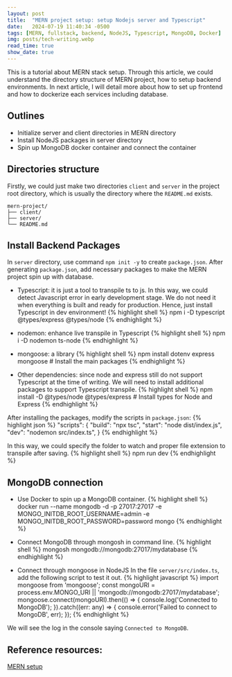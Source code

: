 ```yaml
---
layout: post
title:  "MERN project setup: setup Nodejs server and Typescript"
date:   2024-07-19 11:40:34 -0500
tags: [MERN, fullstack, backend, NodeJS, Typescript, MongoDB, Docker]
img: posts/tech-writing.webp
read_time: true
show_date: true
---
```

This is a tutorial about MERN stack setup. Through this article, we could understand the directory structure of MERN project, how to setup backend environments. In next article, I will detail more about how to set up frontend and how to dockerize each services including database.

## Outlines
* Initialize server and client directories in MERN directory
* Install NodeJS packages in server directory
* Spin up MongoDB docker container and connect the container


## Directories structure
Firstly, we could just make two directories `client` and `server` in the project root directory, which is usually the directory where the `README.md` exists.
```
mern-project/
├── client/
├── server/
└── README.md
```

## Install Backend Packages
In `server` directory, use command `npm init -y` to create `package.json`.
After generating `package.json`, add necessary packages to make the MERN project spin up with database.

* Typescript: it is just a tool to transpile ts to js. In this way, we could detect Javascript error in early development stage. We do not need it when everything is built and ready for production. Hence, just install Typescript in dev environment!
{% highlight shell %}
npm i -D typescript @types/express @types/node
{% endhighlight %}

* nodemon: enhance live transpile in Typescript
{% highlight shell %}
npm i -D nodemon ts-node
{% endhighlight %}

* mongoose: a library
{% highlight shell %}
npm install dotenv express mongoose        # Install the main packages
{% endhighlight %}

* Other dependencies: since node and express still do not support Typescript at the time of writing. We will need to install additional packages to support Typescript transpile.
{% highlight shell %}
npm install -D @types/node @types/express  # Install types for Node and Express
{% endhighlight %}

After installing the packages, modify the scripts in `package.json`:
{% highlight json %}
"scripts": {
  "build": "npx tsc",
  "start": "node dist/index.js",
  "dev": "nodemon src/index.ts",
}
{% endhighlight %}

In this way, we could specify the folder to watch and proper file extension to transpile after saving.
{% highlight shell %}
npm run dev
{% endhighlight %}

## MongoDB connection
* Use Docker to spin up a MongoDB container.
{% highlight shell %}
docker run --name mongodb -d -p 27017:27017 -e MONGO_INITDB_ROOT_USERNAME=admin -e MONGO_INITDB_ROOT_PASSWORD=password mongo
{% endhighlight %}

* Connect MongoDB through mongosh in command line.
{% highlight shell %}
mongosh mongodb://mongodb:27017/mydatabase
{% endhighlight %}

* Connect through mongoose in NodeJS
In the file `server/src/index.ts`, add the following script to test it out.
{% highlight javascript %}
import mongoose from 'mongoose';
const mongoURI = process.env.MONGO_URI || 'mongodb://mongodb:27017/mydatabase';
mongoose.connect(mongoURI).then(() => {
  console.log('Connected to MongoDB');
}).catch((err: any) => {
  console.error('Failed to connect to MongoDB', err);
});
{% endhighlight %}

We will see the log in the console saying `Connected to MongoDB`.

## Reference resources:
[MERN setup](https://blog.logrocket.com/how-to-set-up-node-typescript-express/)
